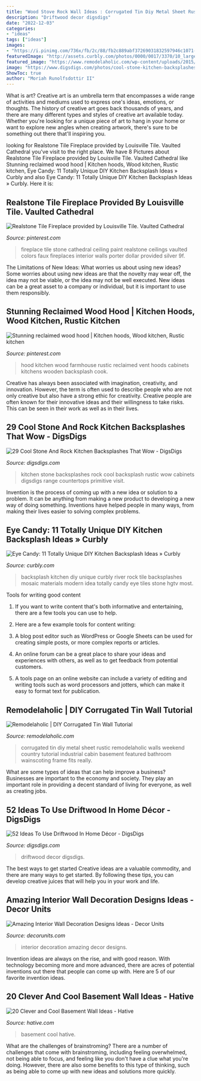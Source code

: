 ```yaml
---
title: "Wood Stove Rock Wall Ideas : Corrugated Tin Diy Metal Sheet Rustic Remodelaholic Walls Weekend Country Tutorial Industrial Cabin Basement Featured Bathroom Wainscoting Frame Fits Really"
description: "Driftwood decor digsdigs"
date: "2022-12-03"
categories:
- "ideas"
tags: ["ideas"]
images:
- "https://i.pinimg.com/736x/fb/2c/88/fb2c889abf37269031832597946c1071--hoods.jpg"
featuredImage: "http://assets.curbly.com/photos/0000/0017/3370/10_large_jpg.jpg?1410811183"
featured_image: "https://www.remodelaholic.com/wp-content/uploads/2015/02/diy-corrugated-tin-metal-sheet-wall-The-Weekend-Country-Girl-featured-on-@Remodelaholic.jpg"
image: "https://www.digsdigs.com/photos/cool-stone-kitchen-backsplashes-that-wow-10.jpg"
ShowToc: true
author: "Moriah Runolfsdottir II"
---
```



What is art?
Creative art is an umbrella term that encompasses a wide range of activities and mediums used to express one's ideas, emotions, or thoughts. The history of creative art goes back thousands of years, and there are many different types and styles of creative art available today. Whether you're looking for a unique piece of art to hang in your home or want to explore new angles when creating artwork, there's sure to be something out there that'll inspiring you.

	

		
looking for Realstone Tile Fireplace provided by Louisville Tile. Vaulted Cathedral you've visit to the right place. We have 8 Pictures about Realstone Tile Fireplace provided by Louisville Tile. Vaulted Cathedral like Stunning reclaimed wood hood | Kitchen hoods, Wood kitchen, Rustic kitchen, Eye Candy: 11 Totally Unique DIY Kitchen Backsplash Ideas » Curbly and also Eye Candy: 11 Totally Unique DIY Kitchen Backsplash Ideas » Curbly. Here it is:
		
    
## Realstone Tile Fireplace Provided By Louisville Tile. Vaulted Cathedral

<img loading=lazy src="https://i.pinimg.com/736x/9f/17/37/9f173750dbfb27cd35e7adc6eb534676--interior-paint-colors-tile-fireplace.jpg" onerror="this.onerror=null;this.src='https://tse2.mm.bing.net/th?id=OIP.hwfI9FKszW_16hQQlEonxgHaJ3&amp;pid=15.1';" alt="Realstone Tile Fireplace provided by Louisville Tile. Vaulted Cathedral">

_Source: pinterest.com_

>fireplace tile stone cathedral ceiling paint realstone ceilings vaulted colors faux fireplaces interior walls porter dollar provided silver 9f. 

	

The Limitations of New Ideas: What worries us about using new ideas?
Some worries about using new ideas are that the novelty may wear off, the idea may not be viable, or the idea may not be well executed. New ideas can be a great asset to a company or individual, but it is important to use them responsibly.

    
## Stunning Reclaimed Wood Hood | Kitchen Hoods, Wood Kitchen, Rustic Kitchen

<img loading=lazy src="https://i.pinimg.com/736x/fb/2c/88/fb2c889abf37269031832597946c1071--hoods.jpg" onerror="this.onerror=null;this.src='https://tse3.mm.bing.net/th?id=OIP.6rstdPgsDXF6nOBfrqKZywHaJ3&amp;pid=15.1';" alt="Stunning reclaimed wood hood | Kitchen hoods, Wood kitchen, Rustic kitchen">

_Source: pinterest.com_

>hood kitchen wood farmhouse rustic reclaimed vent hoods cabinets kitchens wooden backsplash cook. 

	

Creative has always been associated with imagination, creativity, and innovation. However, the term is often used to describe people who are not only creative but also have a strong ethic for creativity. Creative people are often known for their innovative ideas and their willingness to take risks. This can be seen in their work as well as in their lives.

    
## 29 Cool Stone And Rock Kitchen Backsplashes That Wow - DigsDigs

<img loading=lazy src="https://www.digsdigs.com/photos/cool-stone-kitchen-backsplashes-that-wow-10.jpg" onerror="this.onerror=null;this.src='https://tse1.mm.bing.net/th?id=OIP.Pb0b06aNjcysaU_YkI8zAQAAAA&amp;pid=15.1';" alt="29 Cool Stone And Rock Kitchen Backsplashes That Wow - DigsDigs">

_Source: digsdigs.com_

>kitchen stone backsplashes rock cool backsplash rustic wow cabinets digsdigs range countertops primitive visit. 

	

Invention is the process of coming up with a new idea or solution to a problem. It can be anything from making a new product to developing a new way of doing something. Inventions have helped people in many ways, from making their lives easier to solving complex problems.

    
## Eye Candy: 11 Totally Unique DIY Kitchen Backsplash Ideas » Curbly

<img loading=lazy src="http://assets.curbly.com/photos/0000/0017/3370/10_large_jpg.jpg?1410811183" onerror="this.onerror=null;this.src='https://tse2.mm.bing.net/th?id=OIP.rrDWxfQ-pDEBP_ffUIA9cAHaJ4&amp;pid=15.1';" alt="Eye Candy: 11 Totally Unique DIY Kitchen Backsplash Ideas » Curbly">

_Source: curbly.com_

>backsplash kitchen diy unique curbly river rock tile backsplashes mosaic materials modern idea totally candy eye tiles stone hgtv most. 

	

Tools for writing good content
1. If you want to write content that's both informative and entertaining, there are a few tools you can use to help.
2. Here are a few example tools for content writing:

3. A blog post editor such as WordPress or Google Sheets can be used for creating simple posts, or more complex reports or articles.

4. An online forum can be a great place to share your ideas and experiences with others, as well as to get feedback from potential customers.

5. A tools page on an online website can include a variety of editing and writing tools such as word processors and jotters, which can make it easy to format text for publication.

    
## Remodelaholic | DIY Corrugated Tin Wall Tutorial

<img loading=lazy src="https://www.remodelaholic.com/wp-content/uploads/2015/02/diy-corrugated-tin-metal-sheet-wall-The-Weekend-Country-Girl-featured-on-@Remodelaholic.jpg" onerror="this.onerror=null;this.src='https://tse1.mm.bing.net/th?id=OIP.6baPomHSt4mwpauS-Si1xQHaLH&amp;pid=15.1';" alt="Remodelaholic | DIY Corrugated Tin Wall Tutorial">

_Source: remodelaholic.com_

>corrugated tin diy metal sheet rustic remodelaholic walls weekend country tutorial industrial cabin basement featured bathroom wainscoting frame fits really. 

	

What are some types of ideas that can help improve a business?
Businesses are important to the economy and society. They play an important role in providing a decent standard of living for everyone, as well as creating jobs.

    
## 52 Ideas To Use Driftwood In Home Décor - DigsDigs

<img loading=lazy src="https://www.digsdigs.com/photos/ideas-to-use-driftwood-in-home-decor-35.jpg" onerror="this.onerror=null;this.src='https://tse2.mm.bing.net/th?id=OIP.rIEcS8OP17iq6vXUCIrKkgHaJ4&amp;pid=15.1';" alt="52 Ideas To Use Driftwood In Home Décor - DigsDigs">

_Source: digsdigs.com_

>driftwood decor digsdigs. 

	

The best ways to get started
Creative ideas are a valuable commodity, and there are many ways to get started. By following these tips, you can develop creative juices that will help you in your work and life.

    
## Amazing Interior Wall Decoration Designs Ideas - Decor Units

<img loading=lazy src="https://3.bp.blogspot.com/-y-lKiYlVCHg/WchGpMIAzSI/AAAAAAAA68E/dHaYuK5mqzQvOo_mb5lgHHzh71ItKpbpwCLcBGAs/s1600/110.jpg" onerror="this.onerror=null;this.src='https://tse1.mm.bing.net/th?id=OIP.oQHFad2gLuaaVfO1WS1nqgHaLJ&amp;pid=15.1';" alt="Amazing Interior Wall Decoration Designs Ideas - Decor Units">

_Source: decorunits.com_

>interior decoration amazing decor designs. 

	

Invention ideas are always on the rise, and with good reason. With technology becoming more and more advanced, there are acres of potential inventions out there that people can come up with. Here are 5 of our favorite invention ideas.

    
## 20 Clever And Cool Basement Wall Ideas - Hative

<img loading=lazy src="https://hative.com/wp-content/uploads/2014/05/basement-wall-ideas/14-cool-basement-wall.jpg" onerror="this.onerror=null;this.src='https://tse2.mm.bing.net/th?id=OIP.Zu_IihuqAV17VjEmXT2JCgHaJ4&amp;pid=15.1';" alt="20 Clever and Cool Basement Wall Ideas - Hative">

_Source: hative.com_

>basement cool hative. 

	

What are the challenges of brainstroming?
There are a number of challenges that come with brainstroming, including feeling overwhelmed, not being able to focus, and feeling like you don't have a clue what you're doing. However, there are also some benefits to this type of thinking, such as being able to come up with new ideas and solutions more quickly.

